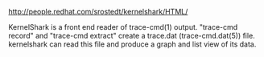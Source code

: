 http://people.redhat.com/srostedt/kernelshark/HTML/

KernelShark is a front end reader of trace-cmd(1) output. "trace-cmd record" and "trace-cmd extract" create a trace.dat (trace-cmd.dat(5)) file. kernelshark can read this file and produce a graph and list view of its data.
